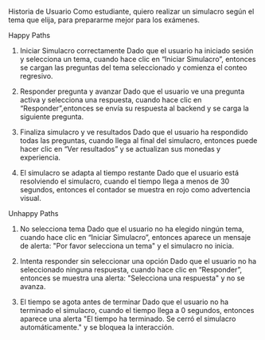 Historia de Usuario 
Como estudiante, quiero realizar un simulacro  según el tema que elija, para prepararme mejor para los exámenes.

Happy Paths
1. Iniciar Simulacro correctamente
Dado que el usuario ha iniciado sesión y selecciona un tema, cuando hace clic en “Iniciar Simulacro”, entonces se cargan las preguntas del tema seleccionado y comienza el conteo regresivo.

2. Responder pregunta y avanzar
Dado que el usuario ve una pregunta activa y selecciona una respuesta, cuando hace clic en “Responder”,entonces se envía su respuesta al backend y se carga la siguiente pregunta.

3. Finaliza simulacro y ve resultados
Dado que el usuario ha respondido todas las preguntas, cuando llega al final del simulacro, entonces puede hacer clic en “Ver resultados” y se actualizan sus monedas y experiencia.

4. El simulacro se adapta al tiempo restante
Dado que el usuario está resolviendo el simulacro, cuando el tiempo llega a menos de 30 segundos, entonces el contador se muestra en rojo como advertencia visual.


Unhappy Paths
1. No selecciona tema
Dado que el usuario no ha elegido ningún tema, cuando hace clic en “Iniciar Simulacro”, entonces aparece un mensaje de alerta: "Por favor selecciona un tema" y el simulacro no inicia.

2. Intenta responder sin seleccionar una opción
Dado que el usuario no ha seleccionado ninguna respuesta, cuando hace clic en “Responder”, entonces se muestra una alerta: "Selecciona una respuesta" y no se avanza.

3. El tiempo se agota antes de terminar
Dado que el usuario no ha terminado el simulacro, cuando el tiempo llega a 0 segundos, entonces aparece una alerta "El tiempo ha terminado. Se cerró el simulacro automáticamente." y se bloquea la interacción.














